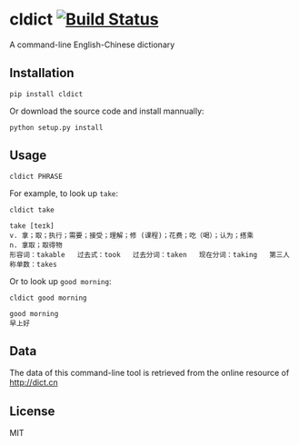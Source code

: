 # cldict [![Build Status](https://travis-ci.org/zhuzhuor/cldict.png?branch=master)](https://travis-ci.org/zhuzhuor/cldict)

A command-line English-Chinese dictionary

## Installation

    pip install cldict

Or download the source code and install mannually:

    python setup.py install

## Usage

    cldict PHRASE

For example, to look up `take`:

    cldict take

    take [teɪk]
    v. 拿；取；执行；需要；接受；理解；修 (课程)；花费；吃（喝）；认为；搭乘
    n. 拿取；取得物
    形容词：takable   过去式：took   过去分词：taken   现在分词：taking   第三人称单数：takes

Or to look up `good morning`:

    cldict good morning

    good morning
    早上好

## Data

The data of this command-line tool is retrieved from the online resource of http://dict.cn


## License

MIT
